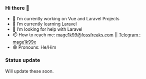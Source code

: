 ### Hi there 👋

- 🔭 I’m currently working on Vue and Laravel Projects
- 🌱 I’m currently learning Laravel
- 🤔 I’m looking for help with Laravel
- 📫 How to reach me: [mage1k99@fossfreaks.com](mailto:mage1k99@gmail.com) || [Telegram : mage1k99x](https://t.me/mage1k99x) 
- 😄 Pronouns: He/Him

### Status update

Will update these soon.
